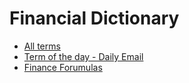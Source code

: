 # Financial Dictionary

* [All terms](https://www.investopedia.com/financial-term-dictionary-4769738)
* [Term of the day - Daily Email](https://link.investopedia.com/join/53o/00-house-tod)
* [Finance Forumulas](https://financeformulas.net/)